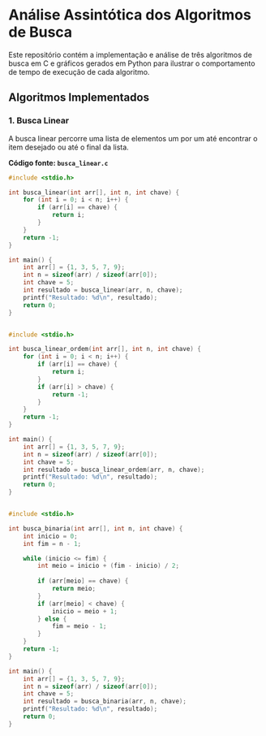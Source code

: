 # Análise Assintótica dos Algoritmos de Busca

Este repositório contém a implementação e análise de três algoritmos de busca em C e gráficos gerados em Python para ilustrar o comportamento de tempo de execução de cada algoritmo.

## Algoritmos Implementados

### 1. Busca Linear

A busca linear percorre uma lista de elementos um por um até encontrar o item desejado ou até o final da lista.

**Código fonte: `busca_linear.c`**
```c
#include <stdio.h>

int busca_linear(int arr[], int n, int chave) {
    for (int i = 0; i < n; i++) {
        if (arr[i] == chave) {
            return i;
        }
    }
    return -1;
}

int main() {
    int arr[] = {1, 3, 5, 7, 9};
    int n = sizeof(arr) / sizeof(arr[0]);
    int chave = 5;
    int resultado = busca_linear(arr, n, chave);
    printf("Resultado: %d\n", resultado);
    return 0;
}


#include <stdio.h>

int busca_linear_ordem(int arr[], int n, int chave) {
    for (int i = 0; i < n; i++) {
        if (arr[i] == chave) {
            return i;
        }
        if (arr[i] > chave) {
            return -1;
        }
    }
    return -1;
}

int main() {
    int arr[] = {1, 3, 5, 7, 9};
    int n = sizeof(arr) / sizeof(arr[0]);
    int chave = 5;
    int resultado = busca_linear_ordem(arr, n, chave);
    printf("Resultado: %d\n", resultado);
    return 0;
}


#include <stdio.h>

int busca_binaria(int arr[], int n, int chave) {
    int inicio = 0;
    int fim = n - 1;

    while (inicio <= fim) {
        int meio = inicio + (fim - inicio) / 2;
        
        if (arr[meio] == chave) {
            return meio;
        }
        if (arr[meio] < chave) {
            inicio = meio + 1;
        } else {
            fim = meio - 1;
        }
    }
    return -1;
}

int main() {
    int arr[] = {1, 3, 5, 7, 9};
    int n = sizeof(arr) / sizeof(arr[0]);
    int chave = 5;
    int resultado = busca_binaria(arr, n, chave);
    printf("Resultado: %d\n", resultado);
    return 0;
}


